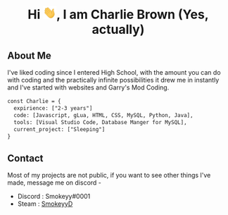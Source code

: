 <h1 align="center">Hi <img src="https://raw.githubusercontent.com/ABSphreak/ABSphreak/master/gifs/Hi.gif" width="30px">, I am Charlie Brown (Yes, actually) </h1>

## About Me 
I've liked coding since I entered High School, with the amount you can do with coding and the practically infinite possibilities it drew me in instantly and I've started with websites and Garry's Mod Coding. 

```
const Charlie = {
  expirience: ["2-3 years"]
  code: [Javascript, gLua, HTML, CSS, MySQL, Python, Java],
  tools: [Visual Studio Code, Database Manger for MySQL],
  current_project: ["Sleeping"]
}
```

## Contact 

Most of my projects are not public, if you want to see other things I've made, message me on discord - 
- Discord : Smokeyy#0001 
- Steam : [SmokeyyD](https://steamcommunity.com/id/SmokeyyD/)
